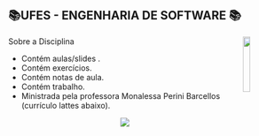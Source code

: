 

## 📚UFES - ENGENHARIA DE SOFTWARE 📚
<img align="right" width="16%" src="https://user-images.githubusercontent.com/80075307/220129072-48d5ff96-a10d-4e0b-9024-9374bee2c0c2.svg">

Sobre a Disciplina
  * Contém aulas/slides .
  * Contém exercícios.
  * Contém notas de aula.
  * Contém trabalho.
  * Ministrada pela professora Monalessa Perini Barcellos (currículo lattes abaixo).
  
<div align="center">
    <a href="http://lattes.cnpq.br/8826584877205264" target="_blank"
      ><img
        src="https://img.shields.io/badge/-Currículo Lattes-%230077B5?style=for-the-badge&logo=linkedin&logoColor=white"
        target="_blank"
  </div>
